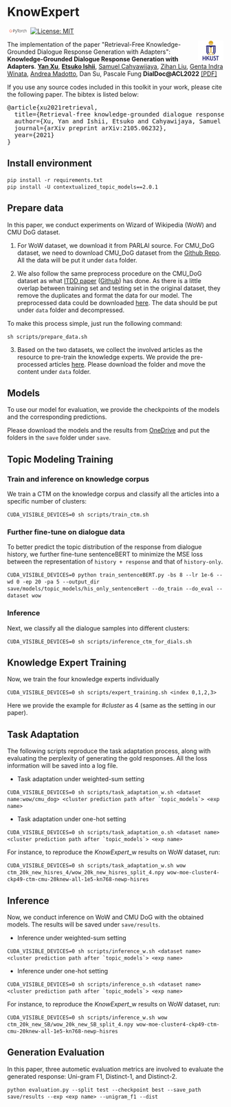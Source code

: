 # KnowExpert

<img src="img/pytorch-logo-dark.png" width="10%"> [![License: MIT](https://img.shields.io/badge/License-MIT-yellow.svg)](https://opensource.org/licenses/MIT) 

<img align="right" src="img/HKUST.jpeg" width="12%">

The implementation of the paper "Retrieval-Free Knowledge-Grounded Dialogue Response Generation with Adapters":
**Knowledge-Grounded Dialogue Response Generation with Adapters**. [**Yan Xu**](https://yana-xuyan.github.io), [**Etsuko Ishii**](https://etsukokuste.github.io/), [Samuel Cahyawijaya](https://samuelcahyawijaya.github.io/), [Zihan Liu](https://zliucr.github.io/), [Genta Indra Winata](https://gentawinata.com/), [Andrea Madotto](https://andreamad8.github.io), Dan Su, Pascale Fung **DialDoc@ACL2022** [[PDF]](https://aclanthology.org/2022.dialdoc-1.10.pdf)

If you use any source codes included in this toolkit in your work, please cite the following paper. The bibtex is listed below:

<pre>
@article{xu2021retrieval,
  title={Retrieval-free knowledge-grounded dialogue response generation with adapters},
  author={Xu, Yan and Ishii, Etsuko and Cahyawijaya, Samuel and Liu, Zihan and Winata, Genta Indra and Madotto, Andrea and Su, Dan and Fung, Pascale},
  journal={arXiv preprint arXiv:2105.06232},
  year={2021}
}
</pre>

## Install environment

```console
pip install -r requirements.txt
pip install -U contextualized_topic_models==2.0.1
```

## Prepare data

In this paper, we conduct experiments on Wizard of Wikipedia (WoW) 
and CMU DoG dataset. 

1. For WoW dataset, we download it from PARLAI source. For CMU_DoG 
  dataset, we need to download CMU_DoG dataset from the 
  [Github Repo](https://github.com/festvox/datasets-CMU_DoG). All 
  the data will be put it under `data` folder.

2. We also follow the same preprocess procedure on the CMU_DoG dataset 
  as what [ITDD paper](https://arxiv.org/abs/1907.08854) 
  ([Github](https://github.com/lizekang/ITDD)) has done. As there 
  is a little overlap between training set and testing set in the 
  original dataset, they remove the duplicates and format the data 
  for our model. The preprocessed data could be downloaded 
  [here](https://drive.google.com/file/d/16AcawDtG4HqUlQHV_zb4tZD4KNCAx_Vf/view?usp=sharing). 
  The data should be put under `data` folder and decompressed.

To make this process simple, just run the following command:

```console
sh scripts/prepare_data.sh
```

3. Based on the two datasets, we collect the involved articles as the 
  resource to pre-train the knowledge experts. We provide the pre-
  processed articles [here](https://hkustconnect-my.sharepoint.com/:f:/g/personal/yxucb_connect_ust_hk/EkLDqvQtkl9PtKN9LreNyskBUWABHkeH0zHyRlVlzfSm8g\?e\=KiqfEo).
  Please download the folder and move the content under `data` folder.

## Models

To use our model for evaluation, we provide the checkpoints of the models 
and the corresponding predictions.

Please download the models and the results from [OneDrive](https://hkustconnect-my.sharepoint.com/:f:/g/personal/yxucb_connect_ust_hk/EpATLSCrAgNAtxYkpQ6YN00B2vjtUUHbEukpXOFrQiyPow?e=fCh6dS) 
and put the folders in the `save` folder under `save`.


## Topic Modeling Training

### Train and inference on knowledge corpus

We train a CTM on the knowledge corpus and classify all the articles into 
a specific number of clusters:

```console
CUDA_VISIBLE_DEVICES=0 sh scripts/train_ctm.sh
```

### Further fine-tune on dialogue data

To better predict the topic distribution of the response from dialogue 
history, we further fine-tune sentenceBERT to minimize the MSE loss between 
the representation of `history + response` and that of `history-only`.

```console
CUDA_VISIBLE_DEVICES=0 python train_sentenceBERT.py -bs 8 --lr 1e-6 --wd 0 -ep 20 -pa 5 --output_dir save/models/topic_models/his_only_sentenceBert --do_train --do_eval --dataset wow
```

### Inference

Next, we classify all the dialogue samples into different clusters:

```console
CUDA_VISIBLE_DEVICES=0 sh scripts/inference_ctm_for_dials.sh
```


## Knowledge Expert Training

Now, we train the four knowledge experts individually

```console
CUDA_VISIBLE_DEVICES=0 sh scripts/expert_training.sh <index 0,1,2,3>
```

Here we provide the example for *#cluster* as 4 (same as the setting in our paper).

## Task Adaptation

The following scripts reproduce the task adaptation process, along with evaluating 
the perplexity of generating the gold responses. All the loss information will be 
saved into a log file.

- Task adaptation under weighted-sum setting

```console
CUDA_VISIBLE_DEVICES=0 sh scripts/task_adaptation_w.sh <dataset name:wow/cmu_dog> <cluster prediction path after `topic_models`> <exp name>
```

- Task adaptation under one-hot setting

```console
CUDA_VISIBLE_DEVICES=0 sh scripts/task_adaptation_o.sh <dataset name> <cluster prediction path after `topic_models`> <exp name>
```

For instance, to reproduce the *KnowExpert*_w results on WoW dataset, run:

```console
CUDA_VISIBLE_DEVICES=0 sh scripts/task_adaptation_w.sh wow ctm_20k_new_hisres_4/wow_20k_new_hisres_split_4.npy wow-moe-cluster4-ckp49-ctm-cmu-20knew-all-1e5-kn768-newp-hisres
```

## Inference

Now, we conduct inference on WoW and CMU DoG with the obtained models. The results 
will be saved under `save/results`.

- Inference under weighted-sum setting

```console
CUDA_VISIBLE_DEVICES=0 sh scripts/inference_w.sh <dataset name> <cluster prediction path after `topic_models`> <exp name>
```

- Inference under one-hot setting

```console
CUDA_VISIBLE_DEVICES=0 sh scripts/inference_o.sh <dataset name> <cluster prediction path after `topic_models`> <exp name>
```

For instance, to reproduce the *KnowExpert*_w results on WoW dataset, run:

```console
CUDA_VISIBLE_DEVICES=0 sh scripts/inference_w.sh wow ctm_20k_new_SB/wow_20k_new_SB_split_4.npy wow-moe-cluster4-ckp49-ctm-cmu-20knew-all-1e5-kn768-newp-hisres
```

## Generation Evaluation

In this paper, three autometic evaluation metrics are involved to evaluate the 
generated response: Uni-gram F1, Distinct-1, and Distinct-2.

```
python evaluation.py --split test --checkpoint best --save_path save/results --exp <exp name> --unigram_f1 --dist
```